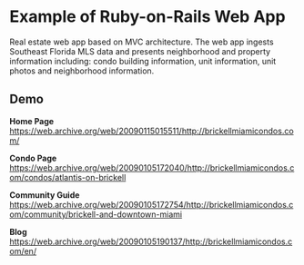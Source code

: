 # Example of Ruby-on-Rails Web App
Real estate web app based on MVC architecture.  The web app ingests Southeast Florida MLS data and presents neighborhood and property information including: condo building information, unit information, unit photos and neighborhood information.

## Demo

**Home Page**
https://web.archive.org/web/20090115015511/http://brickellmiamicondos.com/

**Condo Page**
https://web.archive.org/web/20090105172040/http://brickellmiamicondos.com/condos/atlantis-on-brickell

**Community Guide**
https://web.archive.org/web/20090105172754/http://brickellmiamicondos.com/community/brickell-and-downtown-miami

**Blog**
https://web.archive.org/web/20090105190137/http://brickellmiamicondos.com/en/
